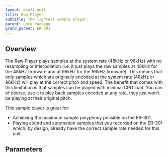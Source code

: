```yaml
---
layout: draft-unit
title: Raw Player
subtitle: The lightest sample player.
parent: Core Package
grand_parent: ER-301
---
```


## Overview

The Raw Player plays samples at the system rate (48kHz or 96kHz) with no resampling or interpolation (i.e. it just plays the raw samples at 48kHz for the 48kHz firmware and at 96kHz for the 96kHz firmware). This means that only samples which are originally encoded at the system rate (48kHz or 96kHz) will play at the correct pitch and speed. The benefit that comes with this limitation is that samples can be played with minimal CPU load. You can of course, use it to play back samples encoded at any rate, they just won't be playing at their original pitch.

This sample player is great for:
* Achieving the maximum sample polyphony possible on the ER-301.
* Playing sound and automation samples that you recorded on the ER-301 which, by design, already have the correct sample rate needed for this unit.

## Parameters